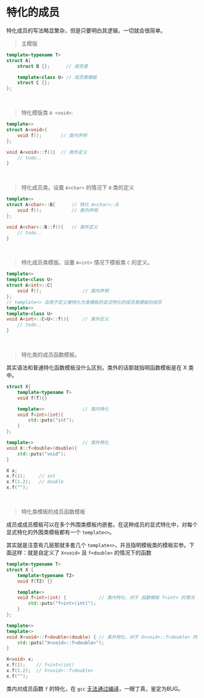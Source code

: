 # 特化的成员
特化成员的写法略显繁杂，但是只要明白其逻辑，一切就会很简单。
> 主模版
```cpp
template<typename T>
struct A{
    struct B {};      // 成员类

    template<class U> // 成员类模板
    struct C {};
};
```
&emsp;
> 特化模版类 ```A <void>```:
```cpp
template<>
struct A<void>{
    void f();       // 类内声明
};

void A<void>::f(){  // 类外定义
    // todo..
}
```
&emsp;
> 特化成员类。设置 ```A<char>``` 的情况下 ```B``` 类的定义
```cpp
template<>              
struct A<char>::B{      // 特化 A<char>::B
    void f();           // 类内声明
};

void A<char>::B::f(){   // 类外定义
    // todo..    
}
```
&emsp;
> 特化成员类模版。设置 ```A<int>``` 情况下模板类 ```C``` 的定义。
```cpp
template<>
template<class U>
struct A<int>::C{
    void f();               // 类内声明
};
// template<> 会用于定义被特化为类模板的显式特化的成员类模板的成员
template<>
template<class U>
void A<int>::C<U>::f(){     // 类外定义
    // todo..
}
```
&emsp;
> 特化类的成员函数模板。

其实语法和普通特化函数模板没什么区别，类外的话那就指明函数模板是在 X 类中。
```cpp
struct X{
    template<typename T>
    void f(T){}

    template<>              // 类内特化
    void f<int>(int){
        std::puts("int");
    }
};

template<>                  // 类外特化
void X::f<double>(double){
    std::puts("void");
}

X x;
x.f(1);     // int
x.f(1.2);   // double
x.f("");
```
&emsp;
> 特化类模板的成员函数模板

成员或成员模板可以在多个外围类模板内嵌套。在这种成员的显式特化中，对每个显式特化的外围类模板都有一个 ```template<>```。

其实就是注意有几层那就多套几个 ```template<>```，并且指明模板类的模板实参。下面这样：就是自定义了 ```X<void>``` 且 ```f<double>``` 的情况下的函数
```cpp
template<typename T>
struct X {
    template<typename T2>
    void f(T2) {}

    template<>
    void f<int>(int) {            // 类内特化，对于 函数模板 f<int> 的情况
        std::puts("f<int>(int)"); 
    }
};

template<>
template<>
void X<void>::f<double>(double) { // 类外特化，对于 X<void>::f<double> 的情况
    std::puts("X<void>::f<double>");
}

X<void> x;
x.f(1);    // f<int>(int)
x.f(1.2);  // X<void>::f<double>
x.f("");
```
类内对成员函数 ```f``` 的特化，在 ```gcc``` [无法通过编译](https://godbolt.org/z/qYGjGhhPE)，一眼丁真，鉴定为BUG。
